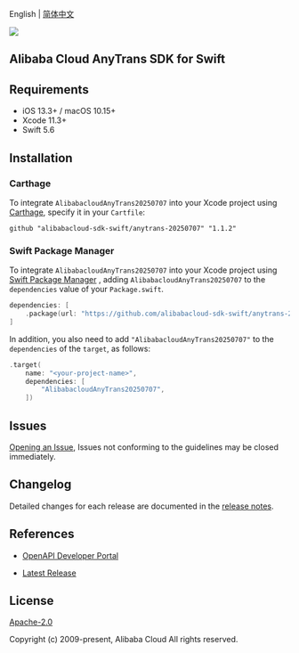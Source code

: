 English | [简体中文](README-CN.md)

![](https://aliyunsdk-pages.alicdn.com/icons/AlibabaCloud.svg)

## Alibaba Cloud AnyTrans SDK for Swift

## Requirements

- iOS 13.3+ / macOS 10.15+
- Xcode 11.3+
- Swift 5.6

## Installation

### Carthage

To integrate `AlibabacloudAnyTrans20250707` into your Xcode project using [Carthage](https://github.com/Carthage/Carthage), specify it in your `Cartfile`:

```ogdl
github "alibabacloud-sdk-swift/anytrans-20250707" "1.1.2"
```

### Swift Package Manager

To integrate `AlibabacloudAnyTrans20250707` into your Xcode project using [Swift Package Manager](https://swift.org/package-manager/) , adding `AlibabacloudAnyTrans20250707` to the `dependencies` value of your `Package.swift`.

```swift
dependencies: [
    .package(url: "https://github.com/alibabacloud-sdk-swift/anytrans-20250707.git", from: "1.1.2")
]
```

In addition, you also need to add `"AlibabacloudAnyTrans20250707"` to the `dependencies` of the `target`, as follows:

```swift
.target(
    name: "<your-project-name>",
    dependencies: [
        "AlibabacloudAnyTrans20250707",
    ])
```

## Issues

[Opening an Issue](https://github.com/alibabacloud-sdk-swift/anytrans-20250707/issues/new), Issues not conforming to the guidelines may be closed immediately.

## Changelog

Detailed changes for each release are documented in the [release notes](./ChangeLog.txt).

## References

* [OpenAPI Developer Portal](https://next.api.alibabacloud.com/home)
- [Latest Release](https://github.com/alibabacloud-sdk-swift/anytrans-20250707)

## License

[Apache-2.0](http://www.apache.org/licenses/LICENSE-2.0)

Copyright (c) 2009-present, Alibaba Cloud All rights reserved.
